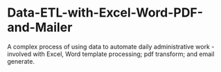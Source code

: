 # Data-ETL-with-Excel-Word-PDF-and-Mailer
A complex process of using data to automate daily administrative work - involved with Excel, Word template processing; pdf transform; and email generate. 
